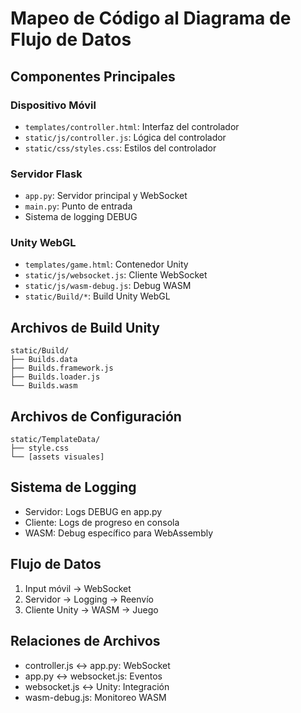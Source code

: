 
# Mapeo de Código al Diagrama de Flujo de Datos

## Componentes Principales

### Dispositivo Móvil
- `templates/controller.html`: Interfaz del controlador
- `static/js/controller.js`: Lógica del controlador
- `static/css/styles.css`: Estilos del controlador

### Servidor Flask
- `app.py`: Servidor principal y WebSocket
- `main.py`: Punto de entrada
- Sistema de logging DEBUG

### Unity WebGL
- `templates/game.html`: Contenedor Unity
- `static/js/websocket.js`: Cliente WebSocket
- `static/js/wasm-debug.js`: Debug WASM
- `static/Build/*`: Build Unity WebGL

## Archivos de Build Unity
```
static/Build/
├── Builds.data
├── Builds.framework.js
├── Builds.loader.js
└── Builds.wasm
```

## Archivos de Configuración
```
static/TemplateData/
├── style.css
└── [assets visuales]
```

## Sistema de Logging
- Servidor: Logs DEBUG en app.py
- Cliente: Logs de progreso en consola
- WASM: Debug específico para WebAssembly

## Flujo de Datos
1. Input móvil -> WebSocket
2. Servidor -> Logging -> Reenvío
3. Cliente Unity -> WASM -> Juego

## Relaciones de Archivos
- controller.js <-> app.py: WebSocket
- app.py <-> websocket.js: Eventos
- websocket.js <-> Unity: Integración
- wasm-debug.js: Monitoreo WASM
